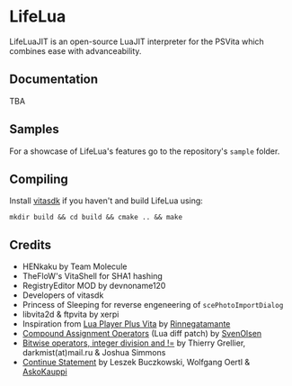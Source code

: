 # LifeLua
LifeLuaJIT is an open-source LuaJIT interpreter for the PSVita which combines ease with advanceability.
## Documentation
TBA
## Samples
For a showcase of LifeLua's features go to the repository's `sample` folder.
## Compiling
Install [vitasdk](https://github.com/vitasdk) if you haven't and build LifeLua using:
```
mkdir build && cd build && cmake .. && make
```
## Credits
* HENkaku by Team Molecule
* TheFloW's VitaShell for SHA1 hashing
* RegistryEditor MOD by devnoname120
* Developers of vitasdk
* Princess of Sleeping for reverse engeneering of `scePhotoImportDialog`
* libvita2d & ftpvita by xerpi
* Inspiration from [Lua Player Plus Vita](https://github.com/Rinnegatamante/lpp-vita) by [Rinnegatamante](https://github.com/Rinnegatamante)
* [Compound Assignment Operators](http://lua-users.org/files/wiki_insecure/power_patches/5.2/compound-5.2.2.patch) (Lua diff patch) by [SvenOlsen](http://lua-users.org/wiki/SvenOlsen)
* [Bitwise operators, integer division and !=](http://lua-users.org/files/wiki_insecure/power_patches/5.1/bitwise_operators_5.1.4_1.patch) by Thierry Grellier, darkmist(at)mail.ru & Joshua Simmons
* [Continue Statement](https://lua-users.org/files/wiki_insecure/power_patches/5.1/continue-5.1.3.patch) by Leszek Buczkowski, Wolfgang Oertl & [AskoKauppi](https://lua-users.org/wiki/AskoKauppi)
